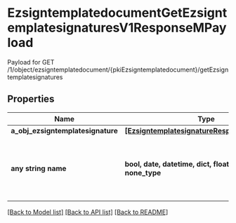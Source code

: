 # EzsigntemplatedocumentGetEzsigntemplatesignaturesV1ResponseMPayload

Payload for GET /1/object/ezsigntemplatedocument/{pkiEzsigntemplatedocument}/getEzsigntemplatesignatures

## Properties
Name | Type | Description | Notes
------------ | ------------- | ------------- | -------------
**a_obj_ezsigntemplatesignature** | [**[EzsigntemplatesignatureResponseCompound]**](EzsigntemplatesignatureResponseCompound.md) |  | 
**any string name** | **bool, date, datetime, dict, float, int, list, str, none_type** | any string name can be used but the value must be the correct type | [optional]

[[Back to Model list]](../README.md#documentation-for-models) [[Back to API list]](../README.md#documentation-for-api-endpoints) [[Back to README]](../README.md)


